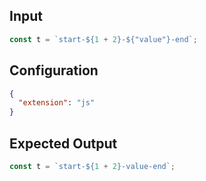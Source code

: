 
## Input
```javascript input
const t = `start-${1 + 2}-${"value"}-end`;
```

## Configuration
```json configuration
{
  "extension": "js"
}
```

## Expected Output
```javascript expected output
const t = `start-${1 + 2}-value-end`;
```
